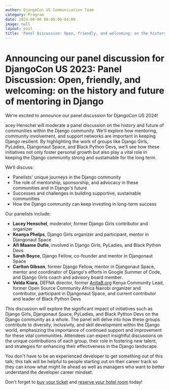 ```yaml
---
author: DjangoCon US Communication Team
category: Program
date: 2024-09-06 06:00:00-04:00
image: null
layout: post
title: 'Panel Discussion: Open, friendly, and welcoming: on the history and future of mentoring in Django'
---
```


# Announcing our panel discussion for DjangoCon US 2023: Panel Discussion: Open, friendly, and welcoming: on the history and future of mentoring in Django

We're excited to announce our panel discussion for DjangoCon US 2024!

acey Henschel will moderate a panel discussion on the history and future of communities within the Django community.
We'll explore how mentoring, community involvement, and support networks are important in keeping Django resilient. By highlighting the work of groups like Django Girls, PyLadies, Djangonaut Space, and Black Python Devs, we’ll see how these initiatives not only foster personal growth but also play a vital role in keeping the Django community strong and sustainable for the long term.

We’ll discuss:

- Panelists' unique journeys in the Django community
- The role of mentorship, sponsorship, and advocacy in these communities and in Django's future
- Successes and challenges in building supportive, sustainable communities
- How the Django community can keep investing in long-term success

Our panelists include:

- **Lacey Henschel**, moderator, former Django Girls contributor and organizer
- **Keanya Phelps**, Django Girls organizer and participant, mentor in Djangonaut Space
- **Afi Maame Dufie**, involved in Django Girls, PyLadies, and Black Python Devs
- **Sarah Boyce**, Django Fellow, co-founder and mentor in Djangonaut Space
- **Carlton Gibson**, former Django Fellow, mentor in Djangonaut Space, mentor and coordinator of Django's efforts in Google Summer of Code, and Django Girls coach and advisory board member.
- **Velda Kiara**,  DEFNA director, former [AnitaB.org](http://anitab.org/) Kenya Community Lead, former Open Source Community Africa Nairobi organizer and contributor, participant in Djangonaut Space, and current contributor and leader of Black Python Devs

This discussion will explore the significant impact of initiatives such as Django Girls, Djangonaut Space, PyLadies, and Black Python Devs on the Django community as a whole. The panel will delve into how these groups contribute to diversity, inclusivity, and skill development within the Django world, emphasizing the importance of continued support and improvement for these vital communities. Attendees can expect insightful discussions on the unique contributions of each group, their role in fostering new talent, and strategies for enhancing their effectiveness in the Django landscape.

You don't have to be an experienced developer to get something out of this talk; this talk will be helpful to people starting out on their career track so they can know what might lie ahead as well as managers who want to better understand the developer career mindset.

Don't forget to [buy your ticket]({{site.ticket_link}}) and [reserve your hotel room](/venue/) today!
